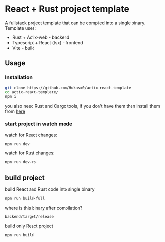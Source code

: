 # React + Rust project template
A fullstack project template that can be compiled into a single binary. Template uses:
- Rust + Actix-web - backend
- Typescript + React (tsx) - frontend
- Vite - build

## Usage

### Installation
```sh
git clone https://github.com/Hukasx0/actix-react-template
cd actix-react-template/
npm i
```
you also need Rust and Cargo tools, if you don't have them then install them from [here](https://www.rust-lang.org/learn/get-started)

### start project in watch mode

watch for React changes:
```sh
npm run dev
```
watch for Rust changes:
```sh
npm run dev-rs
```

## build project
build React and Rust code into single binary
```sh
npm run build-full
```
where is this binary after compilation?
```
backend/target/release
```

build only React project
```sh
npm run build
```